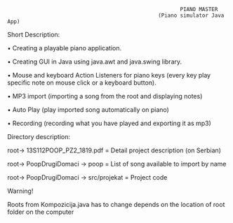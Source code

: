                                                            PIANO MASTER
                                                    (Piano simulator Java App)
                                                    
Short Description:

•    Creating a playable piano application.

•    Creating GUI in Java using java.awt and java.swing library.

•    Mouse and keyboard Action Listeners for piano keys (every key play specific note on mouse click or a keyboard button).

•    MP3 import (importing a song  from the root and displaying notes)

•    Auto Play (play imported song automatically on piano)

•    Recording (recording what you have played and exporting it as mp3)

Directory description:

root-> 13S112POOP_PZ2_1819.pdf = Detail project description (on Serbian)

root-> PoopDrugiDomaci -> poop = List of song available to import by name

root-> PoopDrugiDomaci -> src/projekat = Project code


Warning!

Roots from  Kompozicija.java has to change depends on the location of root folder on the computer


